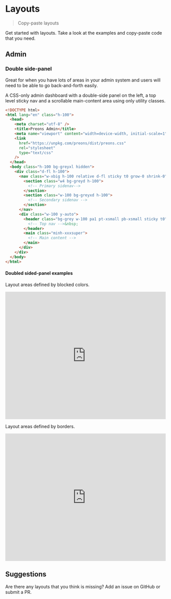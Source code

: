 # Layouts

> Copy-paste layouts

Get started with layouts. Take a look at the examples and copy-paste code that you need.

## Admin

### Double side-panel

Great for when you have lots of areas in your admin system and users will need to be able to go back-and-forth easily.

A CSS-only admin dashboard with a double-side panel on the left, a top level sticky nav and a scrollable main-content area using only utility classes.

```html
<!DOCTYPE html>
<html lang="en" class="h-100">
  <head>
    <meta charset="utf-8" />
    <title>Preons Admin</title>
    <meta name="viewport" content="width=device-width, initial-scale=1" />
    <link
      href="https://unpkg.com/preons/dist/preons.css"
      rel="stylesheet"
      type="text/css"
    />
  </head>
  <body class="h-100 bg-greyxl hidden">
    <div class="d-fl h-100">
      <nav class="w-xbig h-100 relative d-fl sticky t0 grow-0 shrink-0">
        <section class="w4 bg-greyd h-100">
          <!-- Primary sidenav-->
        </section>
        <section class="w-100 bg-greyxd h-100">
          <!-- Secondary sidenav -->
        </section>
      </nav>
      <div class="w-100 y-auto">
        <header class="bg-grey w-100 pa1 pt-xsmall pb-xsmall sticky t0">
          <!-- Top nav -->&nbsp;
        </header>
        <main class="minh-xxxsuper">
          <!-- Main content -->
        </main>
      </div>
    </div>
  </body>
</html>
```

#### Doubled sided-panel examples

Layout areas defined by blocked colors.

<iframe
  src="https://codesandbox.io/embed/frosty-ride-6417i?fontsize=14&hidenavigation=1&module=/docs/0.x/ui-system/component/admin-layout-1.html&theme=light&initialpath=/docs/0.x/ui-system/component/admin-layout-1.html&hidedevtools=1"
  style="width:100%; height:400px; border:0; overflow:hidden;"
  title="frosty-ride-6417i"
  allow="accelerometer; ambient-light-sensor; camera; encrypted-media; geolocation; gyroscope; hid; microphone; midi; payment; usb; vr; xr-spatial-tracking"
  sandbox="allow-forms allow-modals allow-popups allow-presentation allow-same-origin allow-scripts"
></iframe>

Layout areas defined by borders.

<iframe
  src="https://codesandbox.io/embed/frosty-ride-6417i?fontsize=14&hidenavigation=1&module=/docs/0.x/ui-system/component/admin-layout-2.html&theme=light&initialpath=/docs/0.x/ui-system/component/admin-layout-2.html&hidedevtools=1"
  style="width:100%; height:400px; border:0; overflow:hidden;"
  title="frosty-ride-6417i"
  allow="accelerometer; ambient-light-sensor; camera; encrypted-media; geolocation; gyroscope; hid; microphone; midi; payment; usb; vr; xr-spatial-tracking"
  sandbox="allow-forms allow-modals allow-popups allow-presentation allow-same-origin allow-scripts"
></iframe>

## Suggestions

Are there any layouts that you think is missing? Add an issue on GitHub or submit a PR.
